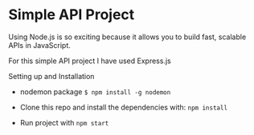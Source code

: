 # Simple API Project

Using Node.js is so exciting because it allows you to build fast, scalable APIs in JavaScript.


For this simple API project I have used Express.js

Setting up and Installation

* nodemon package
```$ npm install -g nodemon```

* Clone this repo and install the dependencies with:
```npm install```

* Run project with
```npm start```
